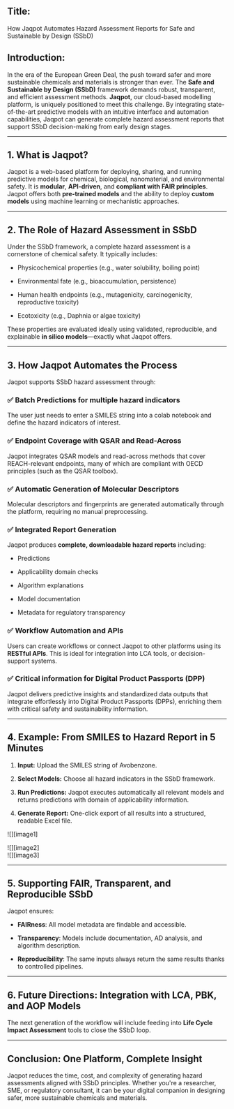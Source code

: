 ## **Title:**

How Jaqpot Automates Hazard Assessment Reports for Safe and Sustainable by Design (SSbD)

## **Introduction:**

In the era of the European Green Deal, the push toward safer and more sustainable chemicals and materials is stronger than ever. The **Safe and Sustainable by Design (SSbD)** framework demands robust, transparent, and efficient assessment methods. **Jaqpot**, our cloud-based modelling platform, is uniquely positioned to meet this challenge. By integrating state-of-the-art predictive models with an intuitive interface and automation capabilities, Jaqpot can generate complete hazard assessment reports that support SSbD decision-making from early design stages.

---

## **1\. What is Jaqpot?**

Jaqpot is a web-based platform for deploying, sharing, and running predictive models for chemical, biological, nanomaterial, and environmental safety. It is **modular**, **API-driven**, and **compliant with FAIR principles**. Jaqpot offers both **pre-trained models** and the ability to deploy **custom models** using machine learning or mechanistic approaches.

---

## **2\. The Role of Hazard Assessment in SSbD**

Under the SSbD framework, a complete hazard assessment is a cornerstone of chemical safety. It typically includes:

* Physicochemical properties (e.g., water solubility, boiling point)

* Environmental fate (e.g., bioaccumulation, persistence)

* Human health endpoints (e.g., mutagenicity, carcinogenicity, reproductive toxicity)

* Ecotoxicity (e.g., Daphnia or algae toxicity)

These properties are evaluated ideally using validated, reproducible, and explainable **in silico models**—exactly what Jaqpot offers.

---

## **3\. How Jaqpot Automates the Process**

Jaqpot supports SSbD hazard assessment through:

### **✅ Batch Predictions for multiple hazard indicators**

The user just needs to enter a  SMILES string into a colab notebook and define the hazard indicators of interest.

### **✅ Endpoint Coverage with QSAR and Read-Across**

Jaqpot integrates QSAR models and read-across methods that cover REACH-relevant endpoints, many of which are compliant with OECD principles (such as the QSAR toolbox).

### **✅ Automatic Generation of Molecular Descriptors**

Molecular descriptors and fingerprints are generated automatically through the platform, requiring no manual preprocessing.

### **✅ Integrated Report Generation**

Jaqpot produces **complete, downloadable hazard reports** including:

* Predictions

* Applicability domain checks

* Algorithm explanations

* Model documentation

* Metadata for regulatory transparency

### **✅ Workflow Automation and APIs**

Users can create workflows or connect Jaqpot to other platforms using its **RESTful APIs**. This is ideal for integration into LCA tools, or decision-support systems.

### **✅ Critical information for Digital Product Passports (DPP)**

Jaqpot delivers predictive insights and standardized data outputs that integrate effortlessly into Digital Product Passports (DPPs), enriching them with critical safety and sustainability information.

---

## **4\. Example: From SMILES to Hazard Report in 5 Minutes**

1. **Input:** Upload the SMILES string of Avobenzone.

2. **Select Models:** Choose all hazard indicators in the SSbD framework.

3. **Run Predictions:** Jaqpot executes automatically all relevant models and returns predictions with domain of applicability information.

4. **Generate Report:** One-click export of all results into a structured, readable Excel file.

![][image1]

![][image2]  
![][image3]

---

## **5\. Supporting FAIR, Transparent, and Reproducible SSbD**

Jaqpot ensures:

* **FAIRness**: All model metadata are findable and accessible.

* **Transparency**: Models include documentation, AD analysis, and algorithm description.

* **Reproducibility**: The same inputs always return the same results thanks to controlled pipelines.

---

## **6\. Future Directions: Integration with LCA, PBK, and AOP Models**

The next generation of the workflow will include feeding into **Life Cycle Impact Assessment** tools to close the SSbD loop.

---

## **Conclusion: One Platform, Complete Insight**

Jaqpot reduces the time, cost, and complexity of generating hazard assessments aligned with SSbD principles. Whether you're a researcher, SME, or regulatory consultant, it can be your digital companion in designing safer, more sustainable chemicals and materials.

